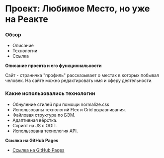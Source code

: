 # Проект: Любимое Место, но уже на Реакте

### Обзор
* Описание
* Технологии
* Ссылка

**Описание проекта и его функциональности**

Сайт - страничка "профиль" рассказывает о местах в которых побывал человек.
На сайте можно редактировать имя и сферу деятельности.


### Какие использовались технологии
* Обнуление стилей при помощи normalize.css
* Использованы технологий Flex и Grid выравнивания.
* Файловая структура по БЭМ.
* Адаптивная вёрстка.
* Скрипт на JS c ООП.
* Использована технология API.


**Ссылка на GitHub Pages**

* [Ссылка на GitHub Pages](https://bdcry.github.io/mesto-react/)
